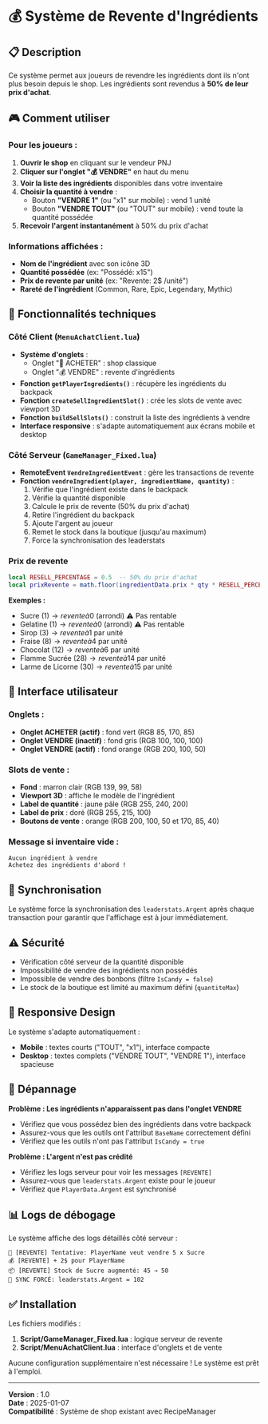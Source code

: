 # 💰 Système de Revente d'Ingrédients

## 📋 Description

Ce système permet aux joueurs de revendre les ingrédients dont ils n'ont plus besoin depuis le shop. Les ingrédients sont revendus à **50% de leur prix d'achat**.

## 🎮 Comment utiliser

### Pour les joueurs :

1. **Ouvrir le shop** en cliquant sur le vendeur PNJ
2. **Cliquer sur l'onglet "💰 VENDRE"** en haut du menu
3. **Voir la liste des ingrédients** disponibles dans votre inventaire
4. **Choisir la quantité à vendre** :
   - Bouton **"VENDRE 1"** (ou "x1" sur mobile) : vend 1 unité
   - Bouton **"VENDRE TOUT"** (ou "TOUT" sur mobile) : vend toute la quantité possédée
5. **Recevoir l'argent instantanément** à 50% du prix d'achat

### Informations affichées :

- **Nom de l'ingrédient** avec son icône 3D
- **Quantité possédée** (ex: "Possédé: x15")
- **Prix de revente par unité** (ex: "Revente: 2$ /unité")
- **Rareté de l'ingrédient** (Common, Rare, Epic, Legendary, Mythic)

## 🔧 Fonctionnalités techniques

### Côté Client (`MenuAchatClient.lua`)

- **Système d'onglets** : 
  - Onglet "🛒 ACHETER" : shop classique
  - Onglet "💰 VENDRE" : revente d'ingrédients
- **Fonction `getPlayerIngredients()`** : récupère les ingrédients du backpack
- **Fonction `createSellIngredientSlot()`** : crée les slots de vente avec viewport 3D
- **Fonction `buildSellSlots()`** : construit la liste des ingrédients à vendre
- **Interface responsive** : s'adapte automatiquement aux écrans mobile et desktop

### Côté Serveur (`GameManager_Fixed.lua`)

- **RemoteEvent `VendreIngredientEvent`** : gère les transactions de revente
- **Fonction `vendreIngredient(player, ingredientName, quantity)`** :
  1. Vérifie que l'ingrédient existe dans le backpack
  2. Vérifie la quantité disponible
  3. Calcule le prix de revente (50% du prix d'achat)
  4. Retire l'ingrédient du backpack
  5. Ajoute l'argent au joueur
  6. Remet le stock dans la boutique (jusqu'au maximum)
  7. Force la synchronisation des leaderstats

### Prix de revente

```lua
local RESELL_PERCENTAGE = 0.5  -- 50% du prix d'achat
local prixRevente = math.floor(ingredientData.prix * qty * RESELL_PERCENTAGE)
```

**Exemples :**
- Sucre (1$) → revente à 0$ (arrondi) ⚠️ Pas rentable
- Gelatine (1$) → revente à 0$ (arrondi) ⚠️ Pas rentable  
- Sirop (3$) → revente à 1$ par unité
- Fraise (8$) → revente à 4$ par unité
- Chocolat (12$) → revente à 6$ par unité
- Flamme Sucrée (28$) → revente à 14$ par unité
- Larme de Licorne (30$) → revente à 15$ par unité

## 🎨 Interface utilisateur

### Onglets :

- **Onglet ACHETER (actif)** : fond vert (RGB 85, 170, 85)
- **Onglet VENDRE (inactif)** : fond gris (RGB 100, 100, 100)
- **Onglet VENDRE (actif)** : fond orange (RGB 200, 100, 50)

### Slots de vente :

- **Fond** : marron clair (RGB 139, 99, 58)
- **Viewport 3D** : affiche le modèle de l'ingrédient
- **Label de quantité** : jaune pâle (RGB 255, 240, 200)
- **Label de prix** : doré (RGB 255, 215, 100)
- **Boutons de vente** : orange (RGB 200, 100, 50 et 170, 85, 40)

### Message si inventaire vide :

```
Aucun ingrédient à vendre
Achetez des ingrédients d'abord !
```

## 🔄 Synchronisation

Le système force la synchronisation des `leaderstats.Argent` après chaque transaction pour garantir que l'affichage est à jour immédiatement.

## ⚠️ Sécurité

- Vérification côté serveur de la quantité disponible
- Impossibilité de vendre des ingrédients non possédés
- Impossible de vendre des bonbons (filtre `IsCandy = false`)
- Le stock de la boutique est limité au maximum défini (`quantiteMax`)

## 📱 Responsive Design

Le système s'adapte automatiquement :

- **Mobile** : textes courts ("TOUT", "x1"), interface compacte
- **Desktop** : textes complets ("VENDRE TOUT", "VENDRE 1"), interface spacieuse

## 🐛 Dépannage

**Problème : Les ingrédients n'apparaissent pas dans l'onglet VENDRE**

- Vérifiez que vous possédez bien des ingrédients dans votre backpack
- Assurez-vous que les outils ont l'attribut `BaseName` correctement défini
- Vérifiez que les outils n'ont pas l'attribut `IsCandy = true`

**Problème : L'argent n'est pas crédité**

- Vérifiez les logs serveur pour voir les messages `[REVENTE]`
- Assurez-vous que `leaderstats.Argent` existe pour le joueur
- Vérifiez que `PlayerData.Argent` est synchronisé

## 📊 Logs de débogage

Le système affiche des logs détaillés côté serveur :

```
🔄 [REVENTE] Tentative: PlayerName veut vendre 5 x Sucre
💰 [REVENTE] + 2$ pour PlayerName
📦 [REVENTE] Stock de Sucre augmenté: 45 → 50
🔄 SYNC FORCÉ: leaderstats.Argent = 102
```

## ✅ Installation

Les fichiers modifiés :

1. **Script/GameManager_Fixed.lua** : logique serveur de revente
2. **Script/MenuAchatClient.lua** : interface d'onglets et de vente

Aucune configuration supplémentaire n'est nécessaire ! Le système est prêt à l'emploi.

---

**Version** : 1.0  
**Date** : 2025-01-07  
**Compatibilité** : Système de shop existant avec RecipeManager




























